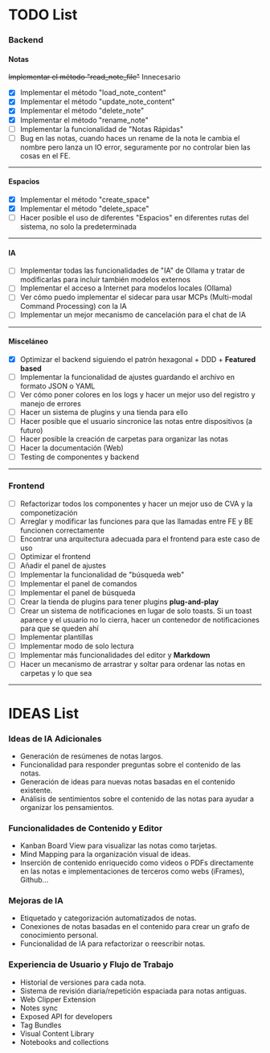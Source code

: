 # TODO List

### Backend

#### Notas
~~Implementar el método "read_note_file"~~ Innecesario
- [x] Implementar el método "load_note_content"
- [x] Implementar el método "update_note_content"
- [x] Implementar el método "delete_note"
- [x] Implementar el método "rename_note"
- [ ] Implementar la funcionalidad de "Notas Rápidas"
- [ ] Bug en las notas, cuando haces un rename de la nota le cambia el nombre pero lanza un IO error, seguramente por no controlar bien las cosas en el FE.
---

#### Espacios
- [x] Implementar el método "create_space"
- [x] Implementar el método "delete_space"
- [ ] Hacer posible el uso de diferentes "Espacios" en diferentes rutas del sistema, no solo la predeterminada

---

#### IA
- [ ] Implementar todas las funcionalidades de "IA" de Ollama y tratar de modificarlas para incluir también modelos externos
- [ ] Implementar el acceso a Internet para modelos locales (Ollama)
- [ ] Ver cómo puedo implementar el sidecar para usar MCPs (Multi-modal Command Processing) con la IA
- [ ] Implementar un mejor mecanismo de cancelación para el chat de IA

---

#### Misceláneo
- [x] Optimizar el backend siguiendo el patrón hexagonal + DDD + **Featured based**
- [ ] Implementar la funcionalidad de ajustes guardando el archivo en formato JSON o YAML
- [ ] Ver cómo poner colores en los logs y hacer un mejor uso del registro y manejo de errores
- [ ] Hacer un sistema de plugins y una tienda para ello
- [ ] Hacer posible que el usuario sincronice las notas entre dispositivos (a futuro)
- [ ] Hacer posible la creación de carpetas para organizar las notas
- [ ] Hacer la documentación (Web)
- [ ] Testing de componentes y backend

***

### Frontend

- [ ] Refactorizar todos los componentes y hacer un mejor uso de CVA y la componetización
- [ ] Arreglar y modificar las funciones para que las llamadas entre FE y BE funcionen correctamente
- [ ] Encontrar una arquitectura adecuada para el frontend para este caso de uso
- [ ] Optimizar el frontend
- [ ] Añadir el panel de ajustes
- [ ] Implementar la funcionalidad de "búsqueda web"
- [ ] Implementar el panel de comandos
- [ ] Implementar el panel de búsqueda
- [ ] Crear la tienda de plugins para tener plugins **plug-and-play**
- [ ] Crear un sistema de notificaciones en lugar de solo toasts. Si un toast aparece y el usuario no lo cierra, hacer un contenedor de notificaciones para que se queden ahí
- [ ] Implementar plantillas
- [ ] Implementar modo de solo lectura
- [ ] Implementar más funcionalidades del editor y **Markdown**
- [ ] Hacer un mecanismo de arrastrar y soltar para ordenar las notas en carpetas y lo que sea

***

# IDEAS List

### Ideas de IA Adicionales
- Generación de resúmenes de notas largos.
- Funcionalidad para responder preguntas sobre el contenido de las notas.
- Generación de ideas para nuevas notas basadas en el contenido existente.
- Análisis de sentimientos sobre el contenido de las notas para ayudar a organizar los pensamientos.

### Funcionalidades de Contenido y Editor
- Kanban Board View para visualizar las notas como tarjetas.
- Mind Mapping para la organización visual de ideas.
- Inserción de contenido enriquecido como videos o PDFs directamente en las notas e implementaciones de terceros como webs (iFrames), Github...

### Mejoras de IA
- Etiquetado y categorización automatizados de notas.
- Conexiones de notas basadas en el contenido para crear un grafo de conocimiento personal.
- Funcionalidad de IA para refactorizar o reescribir notas.

### Experiencia de Usuario y Flujo de Trabajo
- Historial de versiones para cada nota.
- Sistema de revisión diaria/repetición espaciada para notas antiguas.
- Web Clipper Extension
- Notes sync
- Exposed API for developers
- Tag Bundles
- Visual Content Library
- Notebooks and collections